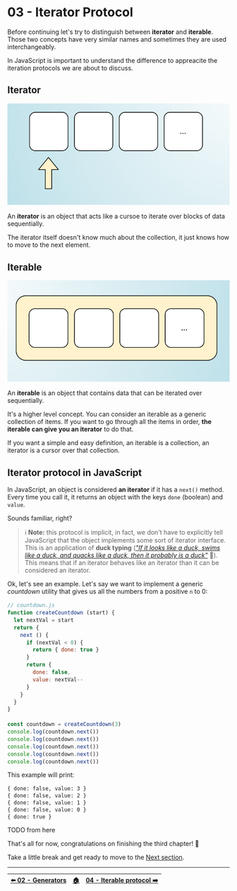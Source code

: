 # 03 - Iterator Protocol

Before continuing let's try to distinguish between **iterator** and **iterable**. Those two concepts have very similar names and sometimes they are used interchangeably.

In JavaScript is important to understand the difference to appreacite the iteration protocols we are about to discuss.

## Iterator

![Iterator](./images/iterator.png)

An **iterator** is an object that acts like a cursoe to iterate over blocks of data sequentially.

The iterator itself doesn't know much about the collection, it just knows how to move to the next element.


## Iterable

![Iterable](./images/iterable.png)

An **iterable** is an object that contains data that can be iterated over sequentially.

It's a higher level concept. You can consider an iterable as a generic collection of items. If you want to go through all the items in order, **the iterable can give you an iterator** to do that.

If you want a simple and easy definition, an iterable is a collection, an iterator is a cursor over that collection.


## Iterator protocol in JavaScript

In JavaScript, an object is considered **an iterator** if it has a `next()` method. Every time you call it, it returns an object with the keys `done` (boolean) and `value`.

Sounds familiar, right?

> ℹ️  **Note:** this protocol is implicit, in fact, we don't have to explicitly tell JavaScript that the object implements some sort of iterator interface. This is an application of **duck typing** ([_"If it looks like a duck, swims like a duck, and quacks like a duck, then it probably is a duck"_](https://en.wikipedia.org/wiki/Duck_test) 🦆). This means that if an iterator behaves like an iterator than it can be considered an iterator.

Ok, let's see an example. Let's say we want to implement a generic _countdown_ utility that gives us all the numbers from a positive `n` to 0:

```js
// countdown.js
function createCountdown (start) {
  let nextVal = start
  return {
    next () {
      if (nextVal < 0) {
        return { done: true }
      }
      return {
        done: false,
        value: nextVal--
      }
    }
  }
}

const countdown = createCountdown(3)
console.log(countdown.next())
console.log(countdown.next())
console.log(countdown.next())
console.log(countdown.next())
console.log(countdown.next())
```

This example will print:

```plain
{ done: false, value: 3 }
{ done: false, value: 2 }
{ done: false, value: 1 }
{ done: false, value: 0 }
{ done: true }
```

TODO from here



That's all for now, congratulations on finishing the third chapter! 🎉

Take a little break and get ready to move to the [Next section](/04-iterable-protocol/README.md).

---

| [⬅️ 02 - Generators](/02-generators/README.md) | [🏠](/README.md)| [04 - Iterable protocol ➡️](/04-iterable-protocol/README.md)|
|:--------------|:------:|------------------------------------------------:|